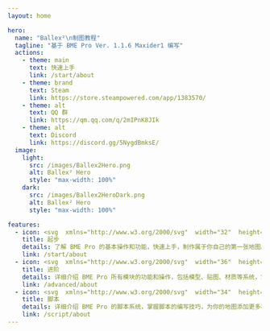 ```yaml
---
layout: home

hero:
  name: "Ballex²\n制图教程"
  tagline: "基于 BME Pro Ver. 1.1.6 Maxider1 编写"
  actions:
    - theme: main
      text: 快速上手
      link: /start/about
    - theme: brand
      text: Steam
      link: https://store.steampowered.com/app/1383570/
    - theme: alt
      text: QQ 群
      link: https://qm.qq.com/q/2mIPnK8JIk
    - theme: alt
      text: Discord
      link: https://discord.gg/5NygdBmksE/
  image:
    light:
      src: /images/Ballex2Hero.png
      alt: Ballex² Hero
      style: "max-width: 100%"
    dark:
      src: /images/Ballex2HeroDark.png
      alt: Ballex² Hero
      style: "max-width: 100%"

features:
  - icon: <svg  xmlns="http://www.w3.org/2000/svg"  width="32"  height="32"  viewBox="0 0 24 24"  fill="none"  stroke="#3a8e10"  stroke-width="1.5"  stroke-linecap="round"  stroke-linejoin="round"  class="icon icon-tabler icons-tabler-outline icon-tabler-plane-tilt"><path stroke="none" d="M0 0h24v24H0z" fill="none"/><path d="M14.5 6.5l3 -2.9a2.05 2.05 0 0 1 2.9 2.9l-2.9 3l2.5 7.5l-2.5 2.55l-3.5 -6.55l-3 3v3l-2 2l-1.5 -4.5l-4.5 -1.5l2 -2h3l3 -3l-6.5 -3.5l2.5 -2.5l7.5 2.5z" /></svg>
    title: 起步
    details: 了解 BME Pro 的基本操作和功能，快速上手，制作属于你自己的第一张地图。
    link: /start/about
  - icon: <svg  xmlns="http://www.w3.org/2000/svg"  width="36"  height="36"  viewBox="0 0 24 24"  fill="none"  stroke="#b4400e"  stroke-width="1.25"  stroke-linecap="round"  stroke-linejoin="round"  class="icon icon-tabler icons-tabler-outline icon-tabler-rocket"><path stroke="none" d="M0 0h24v24H0z" fill="none"/><path d="M4 13a8 8 0 0 1 7 7a6 6 0 0 0 3 -5a9 9 0 0 0 6 -8a3 3 0 0 0 -3 -3a9 9 0 0 0 -8 6a6 6 0 0 0 -5 3" /><path d="M7 14a6 6 0 0 0 -3 6a6 6 0 0 0 6 -3" /><path d="M15 9m-1 0a1 1 0 1 0 2 0a1 1 0 1 0 -2 0" /></svg>
    title: 进阶
    details: 详细介绍 BME Pro 所有模块的功能和操作，包括模型、贴图、材质等系统，掌握地图制作的核心技能。
    link: /advanced/about
  - icon: <svg  xmlns="http://www.w3.org/2000/svg"  width="34"  height="34"  viewBox="0 0 24 24"  fill="none"  stroke="#c76000"  stroke-width="1.5"  stroke-linecap="round"  stroke-linejoin="round"  class="icon icon-tabler icons-tabler-outline icon-tabler-file-type-js"><path stroke="none" d="M0 0h24v24H0z" fill="none"/><path d="M14 3v4a1 1 0 0 0 1 1h4" /><path d="M3 15h3v4.5a1.5 1.5 0 0 1 -3 0" /><path d="M9 20.25c0 .414 .336 .75 .75 .75h1.25a1 1 0 0 0 1 -1v-1a1 1 0 0 0 -1 -1h-1a1 1 0 0 1 -1 -1v-1a1 1 0 0 1 1 -1h1.25a.75 .75 0 0 1 .75 .75" /><path d="M5 12v-7a2 2 0 0 1 2 -2h7l5 5v11a2 2 0 0 1 -2 2h-1" /></svg>
    title: 脚本
    details: 详细介绍 BME Pro 的脚本系统，掌握脚本的编写技巧，为你的地图添加更多机制。
    link: /script/about
---
```

